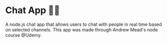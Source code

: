 # Chat App 👻💬
A node.js chat app that allows users to chat with people in real time based on selected channels. This app was made through Andrew Mead's node course @Udemy.
